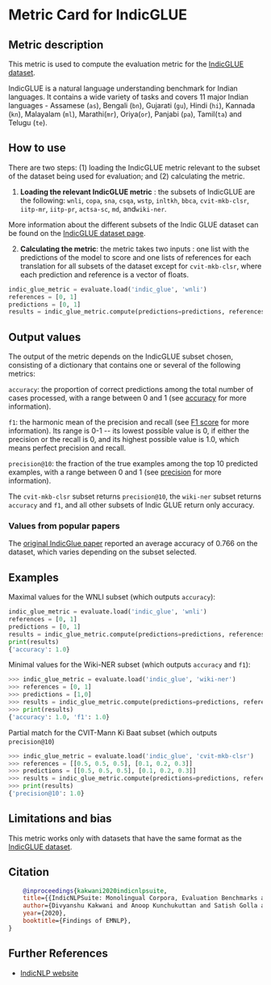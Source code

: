# Metric Card for IndicGLUE

## Metric description
This metric is used to compute the evaluation metric for the [IndicGLUE dataset](https://huggingface.co/datasets/indic_glue). 

IndicGLUE is a natural language understanding benchmark for Indian languages. It contains a wide variety of tasks and covers 11 major Indian languages - Assamese (`as`), Bengali (`bn`), Gujarati (`gu`), Hindi (`hi`), Kannada (`kn`), Malayalam (`ml`), Marathi(`mr`), Oriya(`or`), Panjabi (`pa`), Tamil(`ta`) and Telugu (`te`).

## How to use 

There are two steps: (1) loading the IndicGLUE metric relevant to the subset of the dataset being used for evaluation; and (2) calculating the metric.

1. **Loading the relevant IndicGLUE metric** : the subsets of IndicGLUE are the following: `wnli`, `copa`, `sna`, `csqa`, `wstp`, `inltkh`, `bbca`, `cvit-mkb-clsr`, `iitp-mr`, `iitp-pr`, `actsa-sc`, `md`, and`wiki-ner`.

More information about the different subsets of the Indic GLUE dataset can be found on the [IndicGLUE dataset page](https://indicnlp.ai4bharat.org/indic-glue/).

2. **Calculating the metric**: the metric takes two inputs : one list with the predictions of the model to score and one lists of references for each translation for all subsets of the dataset except for `cvit-mkb-clsr`, where each prediction and reference is a vector of floats.

```python
indic_glue_metric = evaluate.load('indic_glue', 'wnli')  
references = [0, 1]
predictions = [0, 1]
results = indic_glue_metric.compute(predictions=predictions, references=references)
```
    
## Output values

The output of the metric depends on the IndicGLUE subset chosen, consisting of a dictionary that contains one or several of the following metrics:

`accuracy`: the proportion of correct predictions among the total number of cases processed, with a range between 0 and 1 (see [accuracy](https://huggingface.co/metrics/accuracy) for more information). 

`f1`: the harmonic mean of the precision and recall (see [F1 score](https://huggingface.co/metrics/f1) for more information). Its range is 0-1 -- its lowest possible value is 0, if either the precision or the recall is 0, and its highest possible value is 1.0, which means perfect precision and recall.

`precision@10`: the fraction of the true examples among the top 10 predicted examples, with a range between 0 and 1 (see [precision](https://huggingface.co/metrics/precision) for more information). 

The `cvit-mkb-clsr` subset returns `precision@10`, the `wiki-ner` subset returns `accuracy` and `f1`, and all other subsets of Indic GLUE return only accuracy. 

### Values from popular papers

The [original IndicGlue paper](https://aclanthology.org/2020.findings-emnlp.445.pdf) reported an average accuracy of 0.766 on the dataset, which varies depending on the subset selected.

## Examples 

Maximal values for the WNLI subset (which outputs `accuracy`):

```python
indic_glue_metric = evaluate.load('indic_glue', 'wnli') 
references = [0, 1]
predictions = [0, 1]
results = indic_glue_metric.compute(predictions=predictions, references=references)
print(results)
{'accuracy': 1.0}
```

Minimal values for the Wiki-NER subset (which outputs `accuracy` and `f1`):

```python
>>> indic_glue_metric = evaluate.load('indic_glue', 'wiki-ner')
>>> references = [0, 1]
>>> predictions = [1,0]
>>> results = indic_glue_metric.compute(predictions=predictions, references=references)
>>> print(results)
{'accuracy': 1.0, 'f1': 1.0}
```

Partial match for the CVIT-Mann Ki Baat subset (which outputs `precision@10`) 

```python
>>> indic_glue_metric = evaluate.load('indic_glue', 'cvit-mkb-clsr')
>>> references = [[0.5, 0.5, 0.5], [0.1, 0.2, 0.3]]
>>> predictions = [[0.5, 0.5, 0.5], [0.1, 0.2, 0.3]]
>>> results = indic_glue_metric.compute(predictions=predictions, references=references)
>>> print(results)
{'precision@10': 1.0}
```

## Limitations and bias
This metric works only with datasets that have the same format as the [IndicGLUE dataset](https://huggingface.co/datasets/glue).

## Citation

```bibtex
    @inproceedings{kakwani2020indicnlpsuite,
    title={{IndicNLPSuite: Monolingual Corpora, Evaluation Benchmarks and Pre-trained Multilingual Language Models for Indian Languages}},
    author={Divyanshu Kakwani and Anoop Kunchukuttan and Satish Golla and Gokul N.C. and Avik Bhattacharyya and Mitesh M. Khapra and Pratyush Kumar},
    year={2020},
    booktitle={Findings of EMNLP},
}
```
    
## Further References 
- [IndicNLP website](https://indicnlp.ai4bharat.org/home/)
